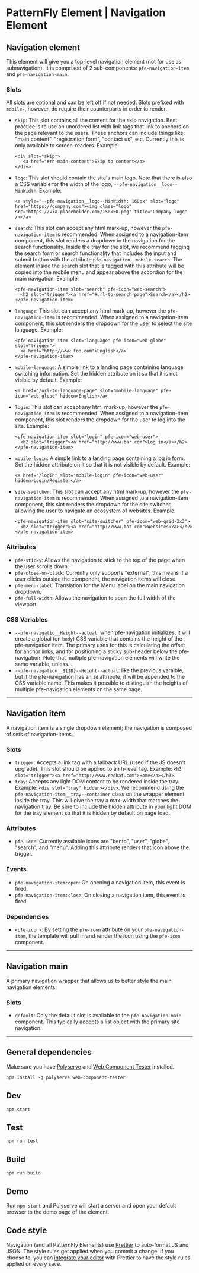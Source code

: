 # PatternFly Element | Navigation Element

## Navigation element

This element will give you a top-level navigation element (not for use as subnavigation).  It is comprised of 2 sub-components: `pfe-navigation-item` and `pfe-navigation-main`.

### Slots

All slots are optional and can be left off if not needed. Slots prefixed with `mobile-`, however, do require their counterparts in order to render.

- `skip`: This slot contains all the content for the skip navigation. Best practice is to use an unordered list with link tags that link to anchors on the page relevant to the users. These anchors can include things like: "main content", "registration form", "contact us", etc. Currently this is only available to screen-readers. Example:

    ```
    <div slot="skip">
       <a href="#rh-main-content">Skip to content</a>
    </div>
    ```

- `logo`: This slot should contain the site's main logo. Note that there is also a CSS variable for the width of the logo, `--pfe-navigation__logo--MinWidth`. Example:

    ```
    <a style="--pfe-navigation__logo--MinWidth: 160px" slot="logo" href="https://company.com"><img class="logo" src="https://via.placeholder.com/150x50.png" title="Company logo" /></a>
    ```
- `search`: This slot can accept any html mark-up, however the `pfe-navigation-item` is recommended. When assigned to a navigation-item component, this slot renders a dropdown in the navigation for the search functionality. Inside the tray for the slot, we recommend tagging the search form or search functionality that includes the input and submit button with the attribute `pfe-navigation--mobile-search`. The element inside the search slot that is tagged with this attribute will be copied into the mobile menu and appear above the accordion for the main navigation. Example: 

    ```
    <pfe-navigation-item slot="search" pfe-icon="web-search">
      <h2 slot="trigger"><a href="#url-to-search-page">Search</a></h2>
    </pfe-navigation-item>
    ```
- `language`: This slot can accept any html mark-up, however the `pfe-navigation-item` is recommended. When assigned to a navigation-item component, this slot renders the dropdown for the user to select the site language. Example: 

    ```
    <pfe-navigation-item slot="language" pfe-icon="web-globe" slot="trigger">
      <a href="http://www.foo.com">English</a>
    </pfe-navigation-item>
    ```
- `mobile-language`: A simple link to a landing page containing language switching information.  Set the hidden attribute on it so that it is not visible by default. Example:

    ```
    <a href="/url-to-language-page" slot="mobile-language" pfe-icon="web-globe" hidden>English</a>
    ```
- `login`: This slot can accept any html mark-up, however the `pfe-navigation-item` is recommended. When assigned to a navigation-item component, this slot renders the dropdown for the user to log into the site. Example: 

    ```
    <pfe-navigation-item slot="login" pfe-icon="web-user">
      <h2 slot="trigger"><a href="http://www.bar.com">Log in</a></h2>
    </pfe-navigation-item>
    ```
- `mobile-login`: A simple link to a landing page containing a log in form.  Set the hidden attribute on it so that it is not visible by default. Example:
    ```
    <a href="/login" slot="mobile-login" pfe-icon="web-user" hidden>Login/Register</a>
    ```
- `site-switcher`: This slot can accept any html mark-up, however the `pfe-navigation-item` is recommended. When assigned to a navigation-item component, this slot renders the dropdown for the site switcher, allowing the user to navigate an ecosystem of websites. Example: 

    ```
    <pfe-navigation-item slot="site-switcher" pfe-icon="web-grid-3x3">
      <h2 slot="trigger"><a href="http://www.bat.com">Websites</a></h2>
    </pfe-navigation-item>
    ```

### Attributes

- `pfe-sticky`: Allows the navigation to stick to the top of the page when the user scrolls down.
- `pfe-close-on-click`: Currently only supports "external"; this means if a user clicks outside the component, the navigation items will close.
- `pfe-menu-label`: Translation for the Menu label on the main navigation dropdown.
- `pfe-full-width`: Allows the navigation to span the full width of the viewport.

### CSS Variables

 - `--pfe-navigatio__Height--actual`: when pfe-navigation initializes, it will create a global (on `body`) CSS variable that contains the height of the pfe-navigation item.  The primary uses for this is calculating the offset for anchor links, and for positioning a sticky sub-header below the pfe-navigation.  Note that multiple pfe-navigation elements will write the same variable, unless...
 - `--pfe-navigation__${ID}--Height--actual`: like the previous varaible, but if the pfe-navigation has an `id` attribute, it will be appended to the CSS variable name.  This makes it possible to distinguish the heights of multiple pfe-navigation elements on the same page.

---

## Navigation item

A navigation item is a single dropdown element; the navigation is composed of sets of navigation-items.

### Slots

- `trigger`: Accepts a link tag with a fallback URL (used if the JS doesn't upgrade). This slot should be applied to an h-level tag. Example: `<h3 slot="trigger"><a href="http://www.redhat.com">Home</a></h3>`.
- `tray`: Accepts any light DOM content to be rendered inside the tray. Example: `<div slot="tray" hidden></div>`.  We recommend using the `pfe-navigation-item__tray--container` class on the wrapper element inside the tray. This will give the tray a max-width that matches the navigation tray.  Be sure to include the hidden attribute in your light DOM for the tray element so that it is hidden by default on page load.

### Attributes

- `pfe-icon`: Currently available icons are "bento", "user", "globe", "search", and "menu".  Adding this attribute renders that icon above the trigger.

### Events

- `pfe-navigation-item:open`: On opening a navigation item, this event is fired.
- `pfe-navigation-item:close`: On closing a navigation item, this event is fired.

### Dependencies

- `<pfe-icon>`: By setting the `pfe-icon` attribute on your `pfe-navigation-item`, the template will pull in and render the icon using the `pfe-icon` component.

---

## Navigation main

A primary navigation wrapper that allows us to better style the main navigation elements.

### Slots

- `default`: Only the default slot is available to the `pfe-navigation-main` component.  This typically accepts a list object with the primary site navigation.

---

## General dependencies

Make sure you have [Polyserve][polyserve] and [Web Component Tester][web-component-tester] installed.

    npm install -g polyserve web-component-tester

## Dev

    npm start

## Test

    npm run test

## Build

    npm run build

## Demo

Run `npm start` and Polyserve will start a server and open your default browser to the demo page of the element.

## Code style

Navigation (and all PatternFly Elements) use [Prettier][prettier] to auto-format JS and JSON.  The style rules get applied when you commit a change.  If you choose to, you can [integrate your editor][prettier-ed] with Prettier to have the style rules applied on every save.

[prettier]: https://github.com/prettier/prettier/
[prettier-ed]: https://github.com/prettier/prettier/#editor-integration
[polyserve]: https://github.com/Polymer/polyserve
[web-component-tester]: https://github.com/Polymer/web-component-tester
